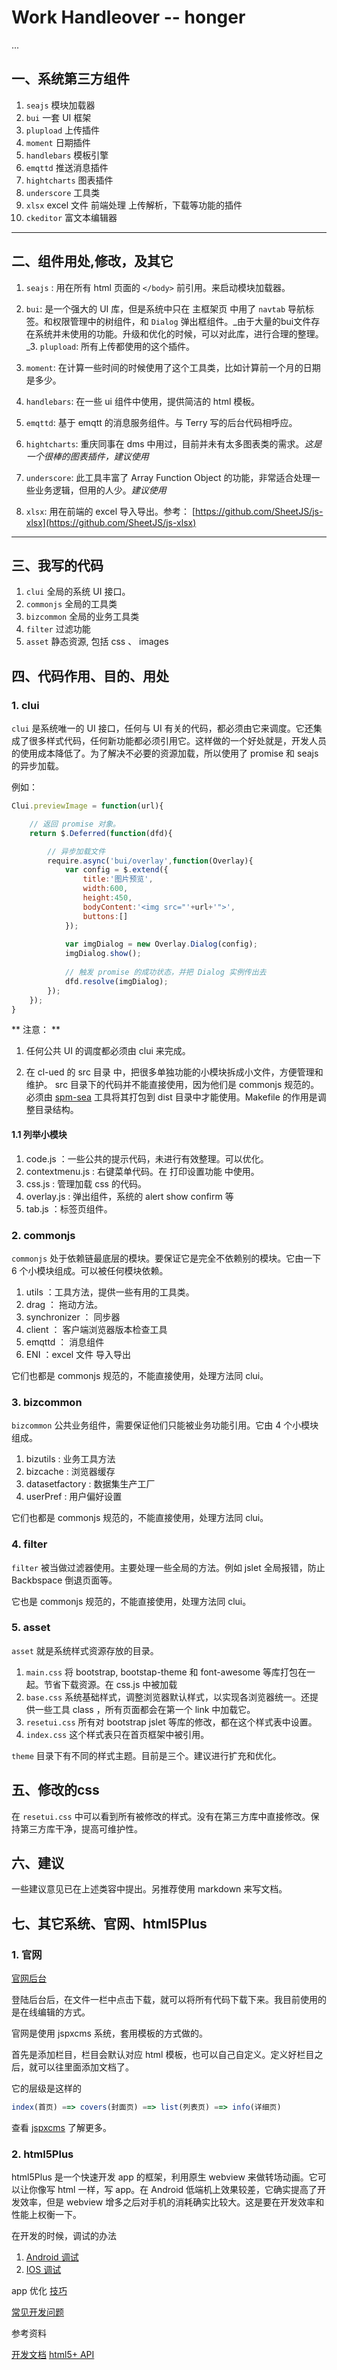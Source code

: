 
# Work Handleover -- honger

...

## 一、系统第三方组件

1.  `seajs` 模块加载器
2.  `bui` 一套 UI 框架
3.  `plupload` 上传插件
4.  `moment` 日期插件
5.  `handlebars` 模板引擎
6.  `emqttd` 推送消息插件
7.  `hightcharts` 图表插件
8.  `underscore` 工具类
9.  `xlsx` excel 文件 前端处理 上传解析，下载等功能的插件
10.  `ckeditor` 富文本编辑器

* * *

## 二、组件用处,修改，及其它

1.  `seajs` : 用在所有 html 页面的 `</body>` 前引用。来启动模块加载器。

2.  `bui`:  是一个强大的 UI 库，但是系统中只在 主框架页 中用了 `navtab` 导航标签。和权限管理中的树组件，和 `Dialog` 弹出框组件。_由于大量的bui文件存在系统并未使用的功能。升级和优化的时候，可以对此库，进行合理的整理。_3.  `plupload`: 所有上传都使用的这个插件。

4.  `moment`: 在计算一些时间的时候使用了这个工具类，比如计算前一个月的日期是多少。

5.  `handlebars`: 在一些 ui 组件中使用，提供简洁的 html 模板。

6.  `emqttd`: 基于 emqtt 的消息服务组件。与 Terry 写的后台代码相呼应。

7.  `hightcharts`:  重庆同事在 dms 中用过，目前并未有太多图表类的需求。_这是一个很棒的图表插件，建议使用_

8.  `underscore`: 此工具丰富了 Array Function Object 的功能，非常适合处理一些业务逻辑，但用的人少。_建议使用_

9.  `xlsx`: 用在前端的 excel 导入导出。参考： [https://github.com/SheetJS/js-xlsx](https://github.com/SheetJS/js-xlsx)

* * *

## 三、我写的代码

1.  `clui` 全局的系统 UI 接口。
2.  `commonjs` 全局的工具类
3.  `bizcommon` 全局的业务工具类
4.  `filter` 过滤功能
5.  `asset` 静态资源, 包括 css 、 images

## 四、代码作用、目的、用处

### 1. clui

`clui` 是系统唯一的 UI 接口，任何与 UI 有关的代码，都必须由它来调度。它还集成了很多样式代码，任何新功能都必须引用它。这样做的一个好处就是，开发人员的使用成本降低了。为了解决不必要的资源加载，所以使用了 promise 和 seajs 的异步加载。

例如：

```js
Clui.previewImage = function(url){

    // 返回 promise 对象。
    return $.Deferred(function(dfd){

        // 异步加载文件
        require.async('bui/overlay',function(Overlay){
            var config = $.extend({
                title:'图片预览',
                width:600,
                height:450,
                bodyContent:'<img src="'+url+'">',
                buttons:[]
            });
            
            var imgDialog = new Overlay.Dialog(config);
            imgDialog.show();
            
            // 触发 promise 的成功状态，并把 Dialog 实例传出去
            dfd.resolve(imgDialog);
        });
    });
}
```

** 注意： **

1. 任何公共 UI 的调度都必须由 clui 来完成。

2. 在 cl-ued 的 src 目录 中，把很多单独功能的小模块拆成小文件，方便管理和维护。 src 目录下的代码并不能直接使用，因为他们是 commonjs 规范的。必须由 [spm-sea](https://github.com/spmjs/spm-sea) 工具将其打包到 dist 目录中才能使用。Makefile 的作用是调整目录结构。

#### 1.1 列举小模块

1. code.js ：一些公共的提示代码，未进行有效整理。可以优化。
2. contextmenu.js : 右键菜单代码。在 打印设置功能 中使用。
3. css.js : 管理加载 css 的代码。
4. overlay.js : 弹出组件，系统的 alert show confirm 等
5. tab.js ：标签页组件。

### 2. commonjs

`commonjs` 处于依赖链最底层的模块。要保证它是完全不依赖别的模块。它由一下 6 个小模块组成。可以被任何模块依赖。

1. utils ：工具方法，提供一些有用的工具类。
2. drag ： 拖动方法。
3. synchronizer ： 同步器
4. client ： 客户端浏览器版本检查工具
5. emqttd ： 消息组件
6. ENI ：excel 文件 导入导出 

它们也都是 commonjs 规范的，不能直接使用，处理方法同 clui。

### 3. bizcommon

`bizcommon` 公共业务组件，需要保证他们只能被业务功能引用。它由 4 个小模块组成。

1. bizutils : 业务工具方法
2. bizcache : 浏览器缓存
3. datasetfactory : 数据集生产工厂
4. userPref : 用户偏好设置

它们也都是 commonjs 规范的，不能直接使用，处理方法同 clui。

### 4. filter

`filter` 被当做过滤器使用。主要处理一些全局的方法。例如 jslet 全局报错，防止 Backbspace 倒退页面等。

它也是 commonjs 规范的，不能直接使用，处理方法同 clui。

### 5. asset

`asset` 就是系统样式资源存放的目录。

1. `main.css` 将 bootstrap, bootstap-theme 和 font-awesome 等库打包在一起。节省下载资源。在 css.js 中被加载
2. `base.css` 系统基础样式，调整浏览器默认样式，以实现各浏览器统一。还提供一些工具 class ，所有页面都会在第一个 link 中加载它。
3. `resetui.css` 所有对 bootstrap jslet 等库的修改，都在这个样式表中设置。
4. `index.css` 这个样式表只在首页框架中被引用。

`theme` 目录下有不同的样式主题。目前是三个。建议进行扩充和优化。

## 五、修改的css

在 `resetui.css` 中可以看到所有被修改的样式。没有在第三方库中直接修改。保持第三方库干净，提高可维护性。

## 六、建议

一些建议意见已在上述类容中提出。另推荐使用 markdown 来写文档。


## 七、其它系统、官网、html5Plus

### 1. 官网

[官网后台](http://www.chenlaisoft.com/cmscp/index.do ) 

登陆后台后，在文件一栏中点击下载，就可以将所有代码下载下来。我目前使用的是在线编辑的方式。

官网是使用 jspxcms 系统，套用模板的方式做的。

首先是添加栏目，栏目会默认对应 html 模板，也可以自己自定义。定义好栏目之后，就可以往里面添加文档了。

它的层级是这样的

````js
index(首页) ==> covers(封面页) ==> list(列表页) ==> info(详细页)
````

查看 [jspxcms](http://www.jspxcms.com/) 了解更多。


### 2. html5Plus

html5Plus 是一个快速开发 app 的框架，利用原生 webview 来做转场动画。它可以让你像写 html 一样，写 app。在 Android 低端机上效果较差，它确实提高了开发效率，但是 webview 增多之后对手机的消耗确实比较大。这是要在开发效率和性能上权衡一下。

在开发的时候，调试的办法 

1. [Android 调试](http://ask.dcloud.net.cn/docs/#http://ask.dcloud.net.cn/article/69)
2. [IOS 调试](http://ask.dcloud.net.cn/docs/#http://ask.dcloud.net.cn/article/143)

app 优化 [技巧](http://ask.dcloud.net.cn/docs/#http://ask.dcloud.net.cn/article/25)

[常见开发问题](http://ask.dcloud.net.cn/docs/#http://ask.dcloud.net.cn/article/107)

参考资料

[开发文档](http://ask.dcloud.net.cn/docs/#http://ask.dcloud.net.cn/article/89)
[html5+ API](http://www.dcloud.io/docs/api/zh_cn/webview.shtml#plus.webview.WebviewStyle)
